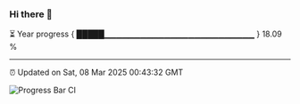 ### Hi there 👋

⏳ Year progress { █████▁▁▁▁▁▁▁▁▁▁▁▁▁▁▁▁▁▁▁▁▁▁▁▁▁ } 18.09 %

---

⏰ Updated on Sat, 08 Mar 2025 00:43:32 GMT

![Progress Bar CI](https://github.com/code-lakshay/GitHub-Actions-Demo/workflows/Progress%20Bar%20CI/badge.svg)
